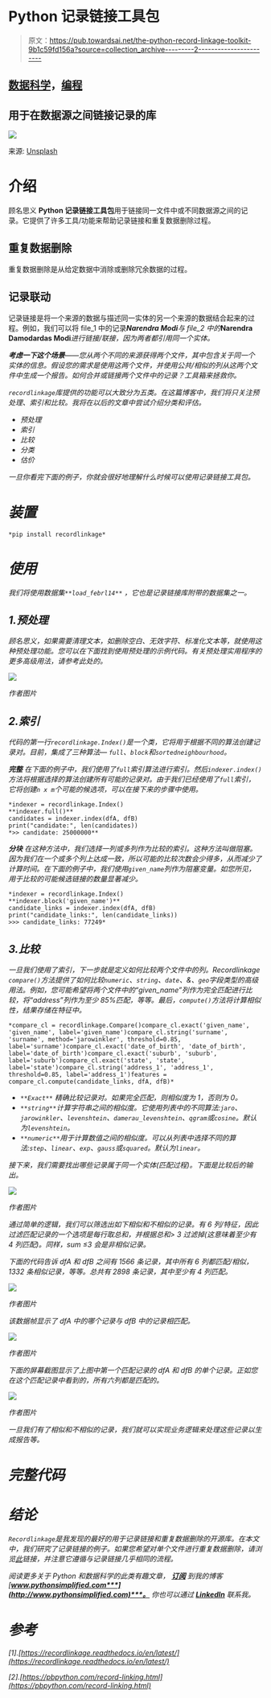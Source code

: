 # Python 记录链接工具包

> 原文：<https://pub.towardsai.net/the-python-record-linkage-toolkit-9b1c59fd156a?source=collection_archive---------2----------------------->

## [数据科学](https://towardsai.net/p/category/data-science)，[编程](https://towardsai.net/p/category/programming)

## 用于在数据源之间链接记录的库

![](img/71e8049d1df9a66eea528265e2a3a325.png)

来源: [Unsplash](https://unsplash.com/photos/ImcUkZ72oUs)

# 介绍

顾名思义 **Python 记录链接工具包**用于链接同一文件中或不同数据源之间的记录。它提供了许多工具/功能来帮助记录链接和重复数据删除过程。

## 重复数据删除

重复数据删除是从给定数据中消除或删除冗余数据的过程。

## **记录联动**

记录链接是将一个来源的数据与描述同一实体的另一个来源的数据结合起来的过程。例如，我们可以将 file_1 中的记录***Narendra Modi****与 file_2 中的***Narendra Damodardas Modi***进行链接/联接，因为两者都引用同一个实体。*

***考虑一下这个场景**——您从两个不同的来源获得两个文件，其中包含关于同一个实体的信息。假设您的需求是使用这两个文件，并使用公共/相似的列从这两个文件中生成一个报告。如何合并或链接两个文件中的记录？工具箱来拯救你。*

*`recordlinkage`库提供的功能可以大致分为五类。在这篇博客中，我们将只关注预处理、索引和比较。我将在以后的文章中尝试介绍分类和评估。*

*   *预处理*
*   *索引*
*   *比较*
*   *分类*
*   *估价*

*一旦你看完下面的例子，你就会很好地理解什么时候可以使用记录链接工具包。*

# *装置*

```
*pip install recordlinkage*
```

# *使用*

*我们将使用数据集`**load_febrl14**` ，它也是记录链接库附带的数据集之一。*

## *1.预处理*

*顾名思义，如果需要清理文本，如删除空白、无效字符、标准化文本等，就使用这种预处理功能。您可以在下面找到使用预处理的示例代码。有关预处理实用程序的更多高级用法，请参考此处的。*

*![](img/899ca120b02365a571da7b14925112cb.png)*

*作者图片*

## *2.索引*

*代码的第一行`recordlinkage.Index()`是一个类，它将用于根据不同的算法创建记录对。目前，集成了三种算法— `full`、`block`和`sortedneighbourhood`。*

***完整** 在下面的例子中，我们使用了`full`索引算法进行索引。然后`indexer.index()`方法将根据选择的算法创建所有可能的记录对。由于我们已经使用了`full`索引，它将创建`n x m`个可能的候选项，可以在接下来的步骤中使用。*

```
*indexer = recordlinkage.Index()
**indexer.full()**
candidates = indexer.index(dfA, dfB)
print("candidate:", len(candidates))
*>> candidate: 25000000**
```

***分块** 在这种方法中，我们选择一列或多列作为比较的索引。这种方法叫做阻塞。因为我们在一个或多个列上达成一致，所以可能的比较次数会少得多，从而减少了计算时间。在下面的例子中，我们使用`given_name`列作为阻塞变量。如您所见，用于比较的可能候选链接的数量显著减少。*

```
*indexer = recordlinkage.Index()
**indexer.block('given_name')**
candidate_links = indexer.index(dfA, dfB)
print("candidate_links:", len(candidate_links))
>>> candidate_links: 77249*
```

## *3.比较*

*一旦我们使用了索引，下一步就是定义如何比较两个文件中的列。Recordlinkage `compare()`方法提供了如何比较`numeric`、`string`、`date`、&、`geo`字段类型的高级用法。例如，您可能希望将两个文件中的“given_name”列作为完全匹配进行比较，将“address”列作为至少 85%匹配，等等。最后，`compute()`方法将计算相似性，结果存储在特征中。*

```
*compare_cl = recordlinkage.Compare()compare_cl.exact('given_name', 'given_name', label='given_name')compare_cl.string('surname', 'surname', method='jarowinkler', threshold=0.85, label='surname')compare_cl.exact('date_of_birth', 'date_of_birth', label='date_of_birth')compare_cl.exact('suburb', 'suburb', label='suburb')compare_cl.exact('state', 'state', label='state')compare_cl.string('address_1', 'address_1', threshold=0.85, label='address_1')features = compare_cl.compute(candidate_links, dfA, dfB)*
```

*   *`**Exact**` 精确比较记录对。如果完全匹配，则相似度为 1，否则为 0。*
*   *`**string**`计算字符串之间的相似度。它使用列表中的不同算法:`jaro`、`jarowinkler`、`levenshtein`、`damerau_levenshtein`、`qgram`或`cosine`。默认为`levenshtein`。*
*   *`**numeric**`用于计算数值之间的相似度。可以从列表中选择不同的算法:`step`、`linear`、`exp`、`gauss`或`squared`。默认为`linear`。*

*接下来，我们需要找出哪些记录属于同一个实体(匹配过程)。下面是比较后的输出。*

*![](img/d006aacad69636e2cc077ecb513a98b0.png)*

*作者图片*

*通过简单的逻辑，我们可以筛选出如下相似和不相似的记录。有 6 列/特征，因此过滤匹配记录的一个选项是每行取总和，并根据总和> 3 过滤掉(这意味着至少有 4 列匹配)。同样，sum ≤3 会是非相似记录。*

*下面的代码告诉 dfA 和 dfB 之间有 1566 条记录，其中所有 6 列都匹配/相似，1332 条相似记录，等等。总共有 2898 条记录，其中至少有 4 列匹配。*

*![](img/2f739007e568f761182c868f74317a7e.png)*

*作者图片*

*该数据帧显示了 dfA 中的哪个记录与 dfB 中的记录相匹配。*

*![](img/d88dcaf724958ce8da9f7c3a19f45872.png)*

*作者图片*

*下面的屏幕截图显示了上图中第一个匹配记录的 dfA 和 dfB 的单个记录。正如您在这个匹配记录中看到的，所有六列都是匹配的。*

*![](img/bb54e8b47ff45fb231ced27c610f0400.png)*

*作者图片*

*一旦我们有了相似和不相似的记录，我们就可以实现业务逻辑来处理这些记录以生成报告等。*

# *完整代码*

# *结论*

*`Recordlinkage`是我发现的最好的用于记录链接和重复数据删除的开源库。在本文中，我们研究了记录链接的例子。如果您希望对单个文件进行重复数据删除，请浏览[此](https://recordlinkage.readthedocs.io/en/latest/notebooks/data_deduplication.html#Data-deduplication)链接，并注意它遵循与记录链接几乎相同的流程。*

**阅读更多关于 Python 和数据科学的此类有趣文章，* [***订阅***](https://pythonsimplified.com/) *到我的博客*[***www.pythonsimplified.com***](http://www.pythonsimplified.com)***。*** 你也可以通过 [**LinkedIn**](https://www.linkedin.com/in/chetanambi/) 联系我。*

# *参考*

*[1].[https://recordlinkage.readthedocs.io/en/latest/](https://recordlinkage.readthedocs.io/en/latest/)*

*[2].[https://pbpython.com/record-linking.html](https://pbpython.com/record-linking.html)*